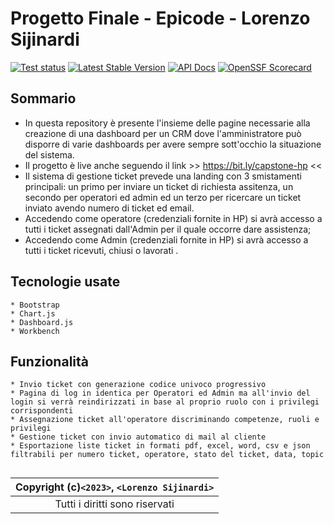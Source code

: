 # Progetto Finale - Epicode - Lorenzo Sijinardi

[![Test status](https://github.com/PHPMailer/PHPMailer/workflows/Tests/badge.svg)](https://github.com/PHPMailer/PHPMailer/actions)
[![Latest Stable Version](https://poser.pugx.org/phpmailer/phpmailer/v/stable.svg)](https://packagist.org/packages/phpmailer/phpmailer)
[![API Docs](https://github.com/phpmailer/phpmailer/workflows/Docs/badge.svg)](https://phpmailer.github.io/PHPMailer/)
[![OpenSSF Scorecard](https://api.securityscorecards.dev/projects/github.com/PHPMailer/PHPMailer/badge)](https://api.securityscorecards.dev/projects/github.com/PHPMailer/PHPMailer)

## Sommario

- In questa repository è presente l'insieme delle pagine necessarie alla creazione di una dashboard per un CRM dove l'amministratore può disporre di varie dashboards per avere sempre sott'occhio la situazione del sistema.
- Il progetto è live anche seguendo il link  >> https://bit.ly/capstone-hp <<
- Il sistema di gestione ticket prevede una landing con 3 smistamenti principali: un primo per inviare un ticket di richiesta assitenza, un secondo per operatori ed admin ed un terzo per ricercare un ticket inviato avendo numero di ticket ed email.
- Accedendo come operatore (credenziali fornite in HP) si avrà accesso a tutti i ticket assegnati dall'Admin per il quale occorre dare assistenza;
- Accedendo come Admin (credenziali fornite in HP) si avrà accesso a tutti i ticket ricevuti, chiusi o lavorati .

## Tecnologie usate

```
* Bootstrap
* Chart.js
* Dashboard.js
* Workbench
```


## Funzionalità

```
* Invio ticket con generazione codice univoco progressivo
* Pagina di log in identica per Operatori ed Admin ma all'invio del login si verrà reindirizzati in base al proprio ruolo con i privilegi corrispondenti
* Assegnazione ticket all'operatore discriminando competenze, ruoli e privilegi
* Gestione ticket con invio automatico di mail al cliente
* Esportazione liste ticket in formati pdf, excel, word, csv e json filtrabili per numero ticket, operatore, stato del ticket, data, topic


```

| Copyright (c)`<2023>`, `<Lorenzo Sijinardi>` |
| :----------------------------------------------: |
|          Tutti i diritti sono riservati          |
